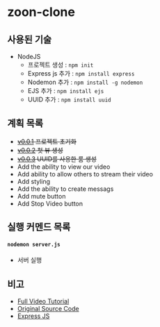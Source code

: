 # zoon-clone 

## 사용된 기술
 - NodeJS 
    - 프로젝트 생성 : `npm init`
    - Express js 추가 : `npm install express`
    - Nodemon 추가 : `npm install -g nodemon`
    - EJS 추가 : `npm install ejs`
    - UUID 추가 : `npm install uuid`

## 계획 목록
 - ~~[v0.0.1][v0.0.1] 프로젝트 초기화~~
 - ~~[v0.0.2][v0.0.2] 첫 뷰 생성~~
 - ~~[v0.0.3][v0.0.3] UUID를 사용한 룸 생성~~
 - Add the ability to view our video
 - Add ability to allow others to stream their video
 - Add styling
 - Add the ability to create messags
 - Add mute button
 - Add Stop Video button

## 

## 실행 커멘드 목록

#### `nodemon server.js`
 - 서버 실행




## 비고 
 - [Full Video Tutorial][vid]
 - [Original Source Code][github]
 - [Express JS][express]


[v0.0.1]: http://ginno.synology.me:3000/EDUCATION/zoone-clone/src/v0.0.1
[v0.0.2]: http://ginno.synology.me:3000/EDUCATION/zoone-clone/src/v0.0.2
[v0.0.3]: http://ginno.synology.me:3000/EDUCATION/zoone-clone/src/v0.0.3

[vid]: https://www.youtube.com/watch?v=ZVznzY7EjuY
[github]: https://github.com/CleverProgrammers/nodejs-zoom-clone
[express]: https://expressjs.com